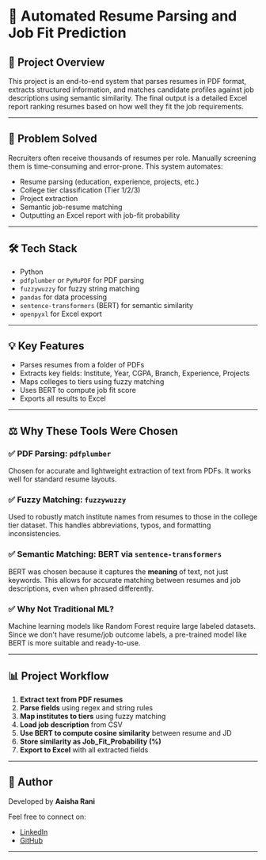 # 📄 Automated Resume Parsing and Job Fit Prediction

## 🚀 Project Overview
This project is an end-to-end system that parses resumes in PDF format, extracts structured information, and matches candidate profiles against job descriptions using semantic similarity. The final output is a detailed Excel report ranking resumes based on how well they fit the job requirements.

---

## 🧠 Problem Solved
Recruiters often receive thousands of resumes per role. Manually screening them is time-consuming and error-prone. This system automates:

- Resume parsing (education, experience, projects, etc.)
- College tier classification (Tier 1/2/3)
- Project extraction
- Semantic job-resume matching
- Outputting an Excel report with job-fit probability

---

## 🛠️ Tech Stack

- Python
- `pdfplumber` or `PyMuPDF` for PDF parsing
- `fuzzywuzzy` for fuzzy string matching
- `pandas` for data processing
- `sentence-transformers` (BERT) for semantic similarity
- `openpyxl` for Excel export

---

## 💡 Key Features

- Parses resumes from a folder of PDFs
- Extracts key fields: Institute, Year, CGPA, Branch, Experience, Projects
- Maps colleges to tiers using fuzzy matching
- Uses BERT to compute job fit score
- Exports all results to Excel

---

## ⚖️ Why These Tools Were Chosen

### ✅ PDF Parsing: `pdfplumber`
Chosen for accurate and lightweight extraction of text from PDFs. It works well for standard resume layouts.

### ✅ Fuzzy Matching: `fuzzywuzzy`
Used to robustly match institute names from resumes to those in the college tier dataset. This handles abbreviations, typos, and formatting inconsistencies.

### ✅ Semantic Matching: BERT via `sentence-transformers`
BERT was chosen because it captures the **meaning** of text, not just keywords. This allows for accurate matching between resumes and job descriptions, even when phrased differently.

### ✅ Why Not Traditional ML?
Machine learning models like Random Forest require large labeled datasets. Since we don't have resume/job outcome labels, a pre-trained model like BERT is more suitable and ready-to-use.

---

## 📊 Project Workflow

1. **Extract text from PDF resumes**
2. **Parse fields** using regex and string rules
3. **Map institutes to tiers** using fuzzy matching
4. **Load job description** from CSV
5. **Use BERT to compute cosine similarity** between resume and JD
6. **Store similarity as Job_Fit_Probability (%)**
7. **Export to Excel** with all extracted fields


---

## 🌟 Author

Developed by **Aaisha Rani**

Feel free to connect on:

- [LinkedIn](https://www.linkedin.com/in/aaisha-rani-499a5a128/)
- [GitHub](https://github.com/Aaisha-Rani/)

---


